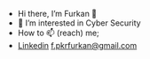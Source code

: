 - Hi there, I’m Furkan 👋
- 👀 I’m interested in Cyber Security
- How to 📫 (reach) me;
- <a href="https://www.linkedin.com/in/furkan-peker-a9b1061ba">Linkedin</a>  f.pkrfurkan@gmail.com



<!---
furkanpeker/furkanpeker is a ✨ special ✨ repository because its `README.md` (this file) appears on your GitHub profile.
You can click the Preview link to take a look at your changes.
--->
